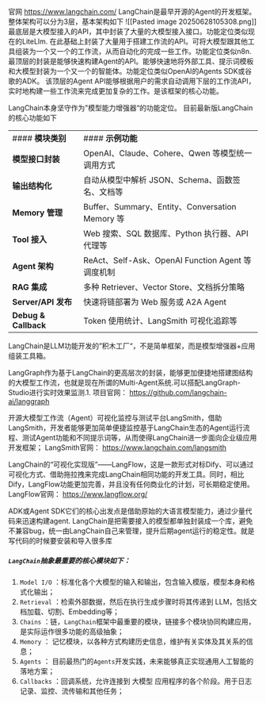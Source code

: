 官网 https://www.langchain.com/
LangChain是最早开源的Agent的开发框架。
整体架构可以分为3层，基本架构如下
![[Pasted image 20250628105308.png]]
最底层是大模型接入的API，其中封装了大量的大模型接入接口。功能定位类似现在的LiteLlm.
在此基础上封装了大量用于搭建工作流的API。可将大模型跟其他工具组装为一个又一个的工作流，从而自动化的完成一些工作。功能定位类似n8n.
最顶层的封装是能够快速构建Agent的API。能够快速地将外部工具、提示词模板和大模型封装为一个又一个的智能体。功能定位类似OpenAI的Agents SDK或谷歌的ADK。
该顶层的Agent API能够根据用户的需求自动调用下层的工作流API，实时地构建一些工作流来完成更加复杂的工作。是该框架的核心功能。

LangChain本身坚守作为"模型能力增强器“的功能定位。
目前最新版LangChain的核心功能如下

|   |   |
|---|---|
|#### **模块类别**|#### **示例功能**|
|**模型接口封装**|OpenAI、Claude、Cohere、Qwen 等模型统一调用方式|
|**输出结构化**|自动从模型中解析 JSON、Schema、函数签名、文档等|
|**Memory 管理**|Buffer、Summary、Entity、Conversation Memory 等|
|**Tool 接入**|Web 搜索、SQL 数据库、Python 执行器、API 代理等|
|**Agent 架构**|ReAct、Self-Ask、OpenAI Function Agent 等调度机制|
|**RAG 集成**|多种 Retriever、Vector Store、文档拆分策略|
|**Server/API 发布**|快速将链部署为 Web 服务或 A2A Agent|
|**Debug & Callback**|Token 使用统计、LangSmith 可视化追踪等|
LangChain是LLM功能开发的”积木工厂“，不是简单框架，而是模型增强器+应用组装工具箱。

LangGraph作为基于LangChain的更高层次的封装，能够更加便捷地搭建图结构的大模型工作流，也就是现在所谓的Multi-Agent系统.可以搭配LangGraph-Studio进行实时效果监测.1. 项目官网： https://github.com/langchain-ai/langgraph

开源大模型工作流（Agent）可视化监控与测试平台LangSmith，借助LangSmith，开发者能够更加简单便捷监控基于LangChain生态的Agent运行流程、测试Agent功能和不同提示词等，从而使得LangChain进一步面向企业级应用开发框架；
LangSmith官网： https://www.langchain.com/langsmith

LangChain的“可视化实现版”——LangFlow，这是一款形式对标Dify、可以通过可视化方式、借助拖拉拽来完成LangChain相同功能的开发工具。同时，相比Dify，LangFlow功能更加完善，并且没有任何商业化的计划，可长期稳定使用。
LangFlow官网： https://www.langflow.org/

ADK或Agent SDK它们的核心出发点是借助原始的大语言模型能力，通过少量代码来迅速构建agent.
LangChain是把需要接入的模型都单独封装成一个库，避免不兼容bug，统一由LangChain自己来管理，提升后期agent运行的稳定性。就是写代码的时候要安装和导入很多库


##### `LangChain`抽象最重要的核心模块如下：
1. `Model I/O` ：标准化各个大模型的输入和输出，包含输入模版，模型本身和格式化输出；
2. `Retrieval` ：检索外部数据，然后在执行生成步骤时将其传递到 LLM，包括文档加载、切割、Embedding等；
3. `Chains` ：链，`LangChain`框架中最重要的模块，链接多个模块协同构建应用，是实际运作很多功能的高级抽象；
4. `Memory` ： 记忆模块，以各种方式构建历史信息，维护有关实体及其关系的信息；
5. `Agents` ： 目前最热门的`Agents`开发实践，未来能够真正实现通用人工智能的落地方案；
6. `Callbacks` ：回调系统，允许连接到 大模型 应用程序的各个阶段。用于日志记录、监控、流传输和其他任务；